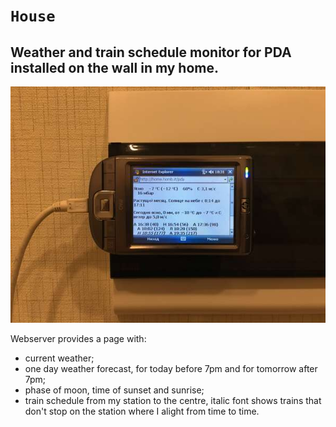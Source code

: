 # `House`
## Weather and train schedule monitor for PDA installed on the wall in my home.

![Photo of PDA](photo.jpg)

Webserver provides a page with:
 * current weather;
 * one day weather forecast, for today before 7pm and for tomorrow after 7pm;
 * phase of moon, time of sunset and sunrise;
 * train schedule from my station to the centre, italic font shows trains that don't stop on the station where I alight from time to time.